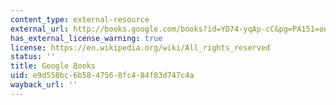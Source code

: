 ```yaml
---
content_type: external-resource
external_url: http://books.google.com/books?id=YD74-yqAp-cC&pg=PA151=onepage
has_external_license_warning: true
license: https://en.wikipedia.org/wiki/All_rights_reserved
status: ''
title: Google Books
uid: e9d558bc-6b58-4756-8fc4-84f83d747c4a
wayback_url: ''
---
```

